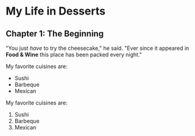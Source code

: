 # My Life in Desserts

## Chapter 1: The Beginning

<!-- HTML
<h1>My Life in Desserts</h1>

<h2>Chapter 1: The Beginning</h2>
end -->

"You just *have* to try the cheesecake," he said. "Ever since it appeared in
**Food & Wine** this place has been packed every night."

<!-- HTML
<p>
  "You just <em>have</em> to try the cheesecake," he said. "Ever since it appeared in
  <strong>Food &amp; Wine</strong> this place has been packed every night."
</p>
end -->


My favorite cuisines are:

* Sushi
* Barbeque
* Mexican

<!-- HTML
<p>
  My favorite cuisines are:
</p>

<ul>
  <li>Sushi</li>
  <li>Barbeque</li>
  <li>Mexican</li>
</ul>
end -->



My favorite cuisines are:

1. Sushi
2. Barbeque
3. Mexican

<!-- HTML
<p>
  My favorite cuisines are:
</p>

<ol>
  <li>Sushi</li>
  <li>Barbeque</li>
  <li>Mexican</li>
</ol>
end -->
